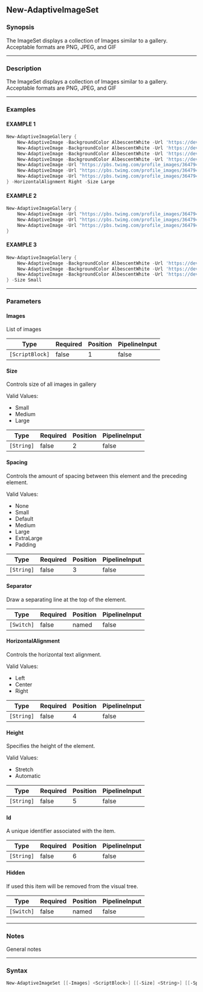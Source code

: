 New-AdaptiveImageSet
--------------------




### Synopsis
The ImageSet displays a collection of Images similar to a gallery. Acceptable formats are PNG, JPEG, and GIF



---


### Description

The ImageSet displays a collection of Images similar to a gallery. Acceptable formats are PNG, JPEG, and GIF



---


### Examples
#### EXAMPLE 1
```PowerShell
New-AdaptiveImageGallery {
    New-AdaptiveImage -BackgroundColor AlbescentWhite -Url 'https://devblogs.microsoft.com/powershell/wp-content/uploads/sites/30/2018/09/Powershell_256.png'
    New-AdaptiveImage -BackgroundColor AlbescentWhite -Url 'https://devblogs.microsoft.com/powershell/wp-content/uploads/sites/30/2018/09/Powershell_256.png'
    New-AdaptiveImage -BackgroundColor AlbescentWhite -Url 'https://devblogs.microsoft.com/powershell/wp-content/uploads/sites/30/2018/09/Powershell_256.png'
    New-AdaptiveImage -BackgroundColor AlbescentWhite -Url 'https://devblogs.microsoft.com/powershell/wp-content/uploads/sites/30/2018/09/Powershell_256.png'
    New-AdaptiveImage -Url "https://pbs.twimg.com/profile_images/3647943215/d7f12830b3c17a5a9e4afcc370e3a37e_400x400.jpeg" -Style person
    New-AdaptiveImage -Url "https://pbs.twimg.com/profile_images/3647943215/d7f12830b3c17a5a9e4afcc370e3a37e_400x400.jpeg" -Style person
    New-AdaptiveImage -Url "https://pbs.twimg.com/profile_images/3647943215/d7f12830b3c17a5a9e4afcc370e3a37e_400x400.jpeg" -Style person
} -HorizontalAlignment Right -Size Large
```

#### EXAMPLE 2
```PowerShell
New-AdaptiveImageGallery {
    New-AdaptiveImage -Url "https://pbs.twimg.com/profile_images/3647943215/d7f12830b3c17a5a9e4afcc370e3a37e_400x400.jpeg" -Size Small -Style person
    New-AdaptiveImage -Url "https://pbs.twimg.com/profile_images/3647943215/d7f12830b3c17a5a9e4afcc370e3a37e_400x400.jpeg" -Size Small -Style person
    New-AdaptiveImage -Url "https://pbs.twimg.com/profile_images/3647943215/d7f12830b3c17a5a9e4afcc370e3a37e_400x400.jpeg" -Size Small -Style person
}
```

#### EXAMPLE 3
```PowerShell
New-AdaptiveImageGallery {
    New-AdaptiveImage -BackgroundColor AlbescentWhite -Url 'https://devblogs.microsoft.com/powershell/wp-content/uploads/sites/30/2018/09/Powershell_256.png'
    New-AdaptiveImage -BackgroundColor AlbescentWhite -Url 'https://devblogs.microsoft.com/powershell/wp-content/uploads/sites/30/2018/09/Powershell_256.png'
    New-AdaptiveImage -BackgroundColor AlbescentWhite -Url 'https://devblogs.microsoft.com/powershell/wp-content/uploads/sites/30/2018/09/Powershell_256.png'
} -Size Small
```



---


### Parameters
#### **Images**

List of images






|Type           |Required|Position|PipelineInput|
|---------------|--------|--------|-------------|
|`[ScriptBlock]`|false   |1       |false        |



#### **Size**

Controls size of all images in gallery



Valid Values:

* Small
* Medium
* Large






|Type      |Required|Position|PipelineInput|
|----------|--------|--------|-------------|
|`[String]`|false   |2       |false        |



#### **Spacing**

Controls the amount of spacing between this element and the preceding element.



Valid Values:

* None
* Small
* Default
* Medium
* Large
* ExtraLarge
* Padding






|Type      |Required|Position|PipelineInput|
|----------|--------|--------|-------------|
|`[String]`|false   |3       |false        |



#### **Separator**

Draw a separating line at the top of the element.






|Type      |Required|Position|PipelineInput|
|----------|--------|--------|-------------|
|`[Switch]`|false   |named   |false        |



#### **HorizontalAlignment**

Controls the horizontal text alignment.



Valid Values:

* Left
* Center
* Right






|Type      |Required|Position|PipelineInput|
|----------|--------|--------|-------------|
|`[String]`|false   |4       |false        |



#### **Height**

Specifies the height of the element.



Valid Values:

* Stretch
* Automatic






|Type      |Required|Position|PipelineInput|
|----------|--------|--------|-------------|
|`[String]`|false   |5       |false        |



#### **Id**

A unique identifier associated with the item.






|Type      |Required|Position|PipelineInput|
|----------|--------|--------|-------------|
|`[String]`|false   |6       |false        |



#### **Hidden**

If used this item will be removed from the visual tree.






|Type      |Required|Position|PipelineInput|
|----------|--------|--------|-------------|
|`[Switch]`|false   |named   |false        |





---


### Notes
General notes



---


### Syntax
```PowerShell
New-AdaptiveImageSet [[-Images] <ScriptBlock>] [[-Size] <String>] [[-Spacing] <String>] [-Separator] [[-HorizontalAlignment] <String>] [[-Height] <String>] [[-Id] <String>] [-Hidden] [<CommonParameters>]
```
